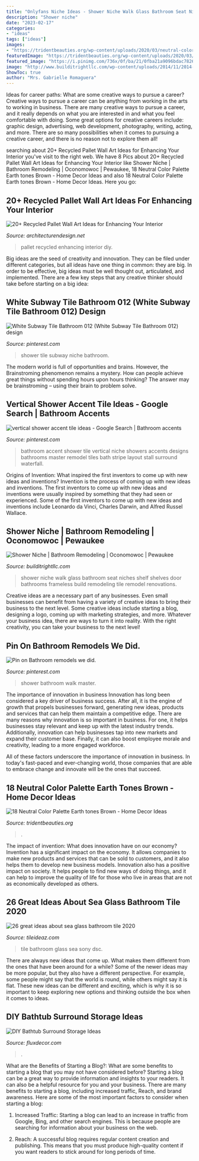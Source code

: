 ```yaml
---
title: "Onlyfans Niche Ideas - Shower Niche Walk Glass Bathroom Seat Niches Shelf Shelves Door Bathrooms Frameless Build Remodeling Tile Remodel Renovations"
description: "Shower niche"
date: "2023-02-17"
categories:
- "ideas"
tags: ["ideas"]
images:
- "https://tridentbeauties.org/wp-content/uploads/2020/03/neutral-color-palette-earth-tones-brown-unique-brown-earth-tones-color-scheme-brown-schemecolor-of-neutral-color-palette-earth-tones-brown-pin.png"
featuredImage: "https://tridentbeauties.org/wp-content/uploads/2020/03/neutral-color-palette-earth-tones-brown-unique-brown-earth-tones-color-scheme-brown-schemecolor-of-neutral-color-palette-earth-tones-brown-pin.png"
featured_image: "https://i.pinimg.com/736x/0f/ba/21/0fba21a9096bdac782642dafa9545096--walk-in-shower-remodels.jpg"
image: "http://www.builditrightllc.com/wp-content/uploads/2014/11/2014-11-11-11.47.06-768x1024.jpg"
ShowToc: true
author: "Mrs. Gabrielle Romaguera"
---
```



Ideas for career paths: What are some creative ways to pursue a career?
Creative ways to pursue a career can be anything from working in the arts to working in business. There are many creative ways to pursue a career, and it really depends on what you are interested in and what you feel comfortable with doing. Some great options for creative careers include: graphic design, advertising, web development, photography, writing, acting, and more. There are so many possibilities when it comes to pursuing a creative career, and there is no reason not to explore them all!

	

		
searching about 20+ Recycled Pallet Wall Art Ideas for Enhancing Your Interior you've visit to the right web. We have 8 Pics about 20+ Recycled Pallet Wall Art Ideas for Enhancing Your Interior like Shower Niche | Bathroom Remodeling | Oconomowoc | Pewaukee, 18 Neutral Color Palette Earth tones Brown - Home Decor Ideas and also 18 Neutral Color Palette Earth tones Brown - Home Decor Ideas. Here you go:
		
    
## 20+ Recycled Pallet Wall Art Ideas For Enhancing Your Interior

<img loading=lazy src="https://cdn.architecturendesign.net/wp-content/uploads/2015/06/AD-Pallet-Wall-Art-3.jpg" onerror="this.onerror=null;this.src='https://tse2.mm.bing.net/th?id=OIP.aqv6cNnEDFre0O4e9gOsKwHaMZ&amp;pid=15.1';" alt="20+ Recycled Pallet Wall Art Ideas for Enhancing Your Interior">

_Source: architecturendesign.net_

>pallet recycled enhancing interior diy. 

	

Big ideas are the seed of creativity and innovation. They can be filed under different categories, but all ideas have one thing in common: they are big. In order to be effective, big ideas must be well thought out, articulated, and implemented. There are a few key steps that any creative thinker should take before starting on a big idea: 

    
## White Subway Tile Bathroom 012 (White Subway Tile Bathroom 012) Design

<img loading=lazy src="https://i.pinimg.com/736x/8b/71/47/8b7147bd59083934f21628719243b7e6.jpg" onerror="this.onerror=null;this.src='https://tse1.mm.bing.net/th?id=OIP.IC1FrFH4xaN1cHIjd5aP9wHaLB&amp;pid=15.1';" alt="White Subway Tile Bathroom 012 (White Subway Tile Bathroom 012) design">

_Source: pinterest.com_

>shower tile subway niche bathroom. 

	

The modern world is full of opportunities and brains. However, the Brainstroming phenomenon remains a mystery. How can people achieve great things without spending hours upon hours thinking? The answer may be brainstroming – using their brain to problem solve.

    
## Vertical Shower Accent Tile Ideas - Google Search | Bathroom Accents

<img loading=lazy src="https://i.pinimg.com/736x/9a/10/b9/9a10b91fe8e2a03a42ccf1a9f1ea394f--hall-bathroom-bathroom-showers.jpg" onerror="this.onerror=null;this.src='https://tse2.mm.bing.net/th?id=OIP.nBS-ga4cQHsIK1YggiBlMwHaLH&amp;pid=15.1';" alt="vertical shower accent tile ideas - Google Search | Bathroom accents">

_Source: pinterest.com_

>bathroom accent shower tile vertical niche showers accents designs bathrooms master remodel tiles bath stripe layout stall surround waterfall. 

	

Origins of Invention: What inspired the first inventors to come up with new ideas and inventions?
Invention is the process of coming up with new ideas and inventions. The first inventors to come up with new ideas and inventions were usually inspired by something that they had seen or experienced. Some of the first inventors to come up with new ideas and inventions include Leonardo da Vinci, Charles Darwin, and Alfred Russel Wallace.

    
## Shower Niche | Bathroom Remodeling | Oconomowoc | Pewaukee

<img loading=lazy src="http://www.builditrightllc.com/wp-content/uploads/2014/11/2014-11-11-11.47.06-768x1024.jpg" onerror="this.onerror=null;this.src='https://tse4.mm.bing.net/th?id=OIP.B1IYmfgKAH7Biqk16bIZAAHaJ4&amp;pid=15.1';" alt="Shower Niche | Bathroom Remodeling | Oconomowoc | Pewaukee">

_Source: builditrightllc.com_

>shower niche walk glass bathroom seat niches shelf shelves door bathrooms frameless build remodeling tile remodel renovations. 

	

Creative ideas are a necessary part of any businesses. Even small businesses can benefit from having a variety of creative ideas to bring their business to the next level. Some creative ideas include starting a blog, designing a logo, coming up with marketing strategies, and more. Whatever your business idea, there are ways to turn it into reality. With the right creativity, you can take your business to the next level!

    
## Pin On Bathroom Remodels We Did.

<img loading=lazy src="https://i.pinimg.com/736x/0f/ba/21/0fba21a9096bdac782642dafa9545096--walk-in-shower-remodels.jpg" onerror="this.onerror=null;this.src='https://tse2.mm.bing.net/th?id=OIP.vqhawxCwPfu4MqhXWNXb1AHaLH&amp;pid=15.1';" alt="Pin on Bathroom remodels we did.">

_Source: pinterest.com_

>shower bathroom walk master. 

	

The importance of innovation in business
Innovation has long been considered a key driver of business success. After all, it is the engine of growth that propels businesses forward, generating new ideas, products and services that can help them maintain a competitive edge.
There are many reasons why innovation is so important in business. For one, it helps businesses stay relevant and keep up with the latest industry trends. Additionally, innovation can help businesses tap into new markets and expand their customer base. Finally, it can also boost employee morale and creativity, leading to a more engaged workforce.

All of these factors underscore the importance of innovation in business. In today's fast-paced and ever-changing world, those companies that are able to embrace change and innovate will be the ones that succeed.

    
## 18 Neutral Color Palette Earth Tones Brown - Home Decor Ideas

<img loading=lazy src="https://tridentbeauties.org/wp-content/uploads/2020/03/neutral-color-palette-earth-tones-brown-unique-brown-earth-tones-color-scheme-brown-schemecolor-of-neutral-color-palette-earth-tones-brown-pin.png" onerror="this.onerror=null;this.src='https://tse4.mm.bing.net/th?id=OIP.PfNRdkkcWvIF6XHsUyx66AHaMW&amp;pid=15.1';" alt="18 Neutral Color Palette Earth tones Brown - Home Decor Ideas">

_Source: tridentbeauties.org_

>. 

	

The impact of invention: What does innovation have on our economy?
Invention has a significant impact on the economy. It allows companies to make new products and services that can be sold to customers, and it also helps them to develop new business models. Innovation also has a positive impact on society. It helps people to find new ways of doing things, and it can help to improve the quality of life for those who live in areas that are not as economically developed as others.

    
## 26 Great Ideas About Sea Glass Bathroom Tile 2020

<img loading=lazy src="https://www.tileideaz.com/wp-content/uploads/2015/08/534.jpg" onerror="this.onerror=null;this.src='https://tse2.mm.bing.net/th?id=OIP.lTvNK87CeThHI-BF19dxtgHaFj&amp;pid=15.1';" alt="26 great ideas about sea glass bathroom tile 2020">

_Source: tileideaz.com_

>tile bathroom glass sea sony dsc. 

	

There are always new ideas that come up. What makes them different from the ones that have been around for a while? Some of the newer ideas may be more popular, but they also have a different perspective. For example, some people might say that the world is round, while others might say it is flat. These new ideas can be different and exciting, which is why it is so important to keep exploring new options and thinking outside the box when it comes to ideas.

    
## DIY Bathtub Surround Storage Ideas

<img loading=lazy src="https://fluxdecor.com/wp-content/uploads/2015/09/1-bathtub-surround-storage-ideas.jpg" onerror="this.onerror=null;this.src='https://tse4.mm.bing.net/th?id=OIP.YFlWIC3WiTdL0eOw_JcfWgHaLH&amp;pid=15.1';" alt="DIY Bathtub Surround Storage Ideas">

_Source: fluxdecor.com_

>. 

	

What are the Benefits of Starting a Blog?: What are some benefits to starting a blog that you may not have considered before?
Starting a blog can be a great way to provide information and insights to your readers. It can also be a helpful resource for you and your business. There are many benefits to starting a blog, including increased traffic, Reach, and brand awareness. Here are some of the most important factors to consider when starting a blog: 
1. Increased Traffic: Starting a blog can lead to an increase in traffic from Google, Bing, and other search engines. This is because people are searching for information about your business on the web. 

2. Reach: A successful blog requires regular content creation and publishing. This means that you must produce high-quality content if you want readers to stick around for long periods of time.

